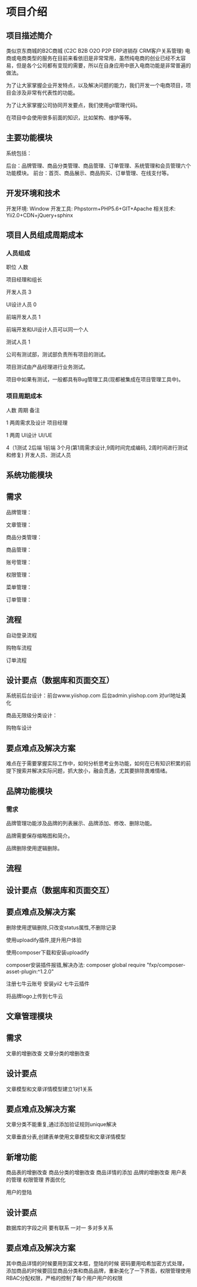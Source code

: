 # 项目介绍

## 项目描述简介

类似京东商城的B2C商城 (C2C B2B O2O P2P ERP进销存 CRM客户关系管理) 电商或电商类型的服务在目前来看依旧是非常常用，虽然纯电商的创业已经不太容易，但是各个公司都有变现的需要，所以在自身应用中嵌入电商功能是非常普遍的做法。

为了让大家掌握企业开发特点，以及解决问题的能力，我们开发一个电商项目，项目会涉及非常有代表性的功能。

为了让大家掌握公司协同开发要点，我们使用git管理代码。

在项目中会使用很多前面的知识，比如架构、维护等等。

## 主要功能模块

系统包括：

后台：品牌管理、商品分类管理、商品管理、订单管理、系统管理和会员管理六个功能模块。
前台：首页、商品展示、商品购买、订单管理、在线支付等。
## 开发环境和技术

开发环境:	Window
开发工具: Phpstorm+PHP5.6+GIT+Apache
相关技术: Yii2.0+CDN+jQuery+sphinx
## 项目人员组成周期成本

### 人员组成

职位	人数	

项目经理和组长	

开发人员	3	

UI设计人员	0	

前端开发人员	1	

前端开发和UI设计人员可以同一个人

测试人员	1	

公司有测试部，测试部负责所有项目的测试。

项目测试由产品经理进行业务测试。

项目中如果有测试，一般都具有Bug管理工具(现都被集成在项目管理工具中)。

### 项目周期成本

人数	周期	备注

1	两周需求及设计	项目经理

1	两周	UI设计	UI/UE

4（1测试 2后端 1前端	3个月(第1周需求设计,9周时间完成编码, 2周时间进行测试和修复)	开发人员、测试人员

## 系统功能模块

## 需求

 品牌管理：
 
 文章管理：
 
 商品分类管理：
 
 商品管理：
 
 账号管理：
 
 权限管理：
 
 菜单管理：
 
 订单管理：
 
## 流程

自动登录流程

购物车流程

订单流程

## 设计要点（数据库和页面交互）

系统前后台设计：前台www.yiishop.com 后台admin.yiishop.com 对url地址美化

商品无限级分类设计：

购物车设计

## 要点难点及解决方案

难点在于需要掌握实际工作中，如何分析思考业务功能，如何在已有知识积累的前提下搜索并解决实际问题，抓大放小，融会贯通，尤其要排除畏难情绪。

## 品牌功能模块

### 需求

品牌管理功能涉及品牌的列表展示、品牌添加、修改、删除功能。

品牌需要保存缩略图和简介。

品牌删除使用逻辑删除。

## 流程

## 设计要点（数据库和页面交互）

## 要点难点及解决方案

删除使用逻辑删除,只改变status属性,不删除记录

使用uploadify插件,提升用户体验

使用composer下载和安装uploadify

composer安装插件报错,解决办法: composer global require "fxp/composer-asset-plugin:^1.2.0"

注册七牛云账号 安装yii2 七牛云插件

将品牌logo上传到七牛云

## 文章管理模块

## 需求

文章的增删改查
文章分类的增删改查
## 设计要点

文章模型和文章详情模型建立1对1关系

## 要点难点及解决方案

文章分类不能重复,通过添加验证规则unique解决

文章垂直分表,创建表单使用文章模型和文章详情模型
## 新增功能
商品表的增删改查
商品分类的增删改查
商品详情的添加
品牌的增删改查
用户表的管理
权限管理
界面优化

用户的登陆

## 设计要点
数据库的字段之间 要有联系 一对一 多对多关系
## 要点难点及解决方案
其中商品详情的时候要用到富文本框，登陆的时候 密码要用哈希加密方式处理，添加商品的时候要回显商品分类和商品品牌，重新美化了一下界面，权限管理使用RBAC分配权限，严格的控制了每个用户用户的权限
